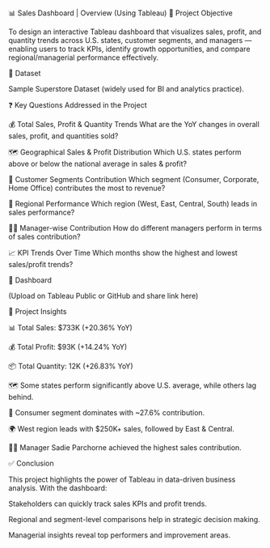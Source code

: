 📊 Sales Dashboard | Overview (Using Tableau)
🎯 Project Objective

To design an interactive Tableau dashboard that visualizes sales, profit, and quantity trends across U.S. states, customer segments, and managers — enabling users to track KPIs, identify growth opportunities, and compare regional/managerial performance effectively.

📂 Dataset

Sample Superstore Dataset (widely used for BI and analytics practice).

❓ Key Questions Addressed in the Project

💰 Total Sales, Profit & Quantity Trends
What are the YoY changes in overall sales, profit, and quantities sold?

🗺️ Geographical Sales & Profit Distribution
Which U.S. states perform above or below the national average in sales & profit?

👥 Customer Segments Contribution
Which segment (Consumer, Corporate, Home Office) contributes the most to revenue?

📍 Regional Performance
Which region (West, East, Central, South) leads in sales performance?

👩‍💼 Manager-wise Contribution
How do different managers perform in terms of sales contribution?

📈 KPI Trends Over Time
Which months show the highest and lowest sales/profit trends?

📌 Dashboard

(Upload on Tableau Public or GitHub and share link here)

🔎 Project Insights

📊 Total Sales: $733K (+20.36% YoY)

💰 Total Profit: $93K (+14.24% YoY)

📦 Total Quantity: 12K (+26.83% YoY)

🗺️ Some states perform significantly above U.S. average, while others lag behind.

👥 Consumer segment dominates with ~27.6% contribution.

🌍 West region leads with $250K+ sales, followed by East & Central.

👩‍💼 Manager Sadie Parchorne achieved the highest sales contribution.

✅ Conclusion

This project highlights the power of Tableau in data-driven business analysis. With the dashboard:

Stakeholders can quickly track sales KPIs and profit trends.

Regional and segment-level comparisons help in strategic decision making.

Managerial insights reveal top performers and improvement areas.
